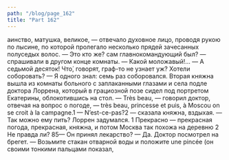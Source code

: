 ```yaml
---
path: "/blog/page_162"
title: "Part 162"
---
```


аинство, матушка, великое, — отвечало духовное лицо, проводя рукою по лысине, по которой пролегало несколько прядей зачесанных полуседых волос.
— Это кто же? сам главнокомандующий был? — спрашивали в другом конце комнаты. — Какой моложавый!...
— А седьмой десяток! Что́, говорят, граф-то не узнает уж? Хотели соборовать?
— Я одного знал: семь раз соборовался.
Вторая княжна вышла из комнаты больного с заплаканными глазами и села подле доктора Лоррена, который в грациозной позе сидел под портретом Екатерины, облокотившись на стол.
— Très beau, — говорил доктор, отвечая на вопрос о погоде, — très beau, princesse et puis, à Moscou on se croit à la campagne.1
— N’est-ce-pas?2 — сказала княжна, вздыхая. — Так можно ему пить?
Лоррен задумался.
1 Прекрасно — прекрасная погода, прекрасная, княжна, и потом Москва так похожа на деревню
2 Не правда ли?
85— Он принял лекарство?
— Да.
Доктор посмотрел на брегет.
— Возьмите стакан отварной воды и положите une pincée (он своими тонкими пальцами показал,
